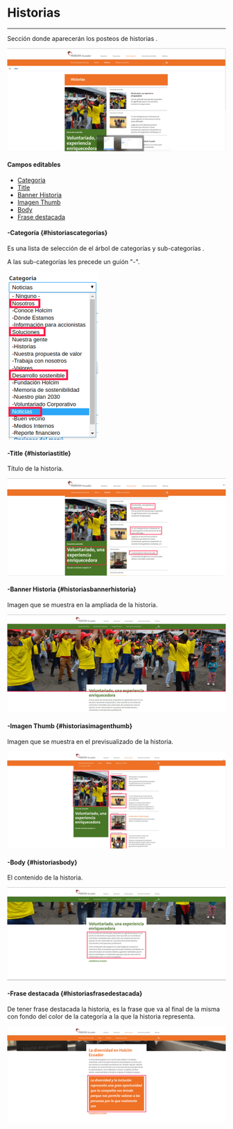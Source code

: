 # Historias

---

Sección donde aparecerán los posteos de historias .

![](/assets/DeepinScreenshot_select-area_20170927180228.png)

#### Campos editables

* [Categoria](#historiascategorias)
* [Title](#historiastitle)
* [Banner Historia](#historiasbannerhistoria)
* [Imagen Thumb](#historiasimagenthumb)
* [Body](#historiasbody)
* [Frase destacada](#historiasfrasedestacada)

#### -Categoría {#historiascategorias}

Es una lista de selección de el árbol de categorías y sub-categorías .

A las sub-categorías les precede un guión "-".

![](/assets/DeepinScreenshot_select-area_20170927143708.png)

#### -Title {#historiastitle}

Título de la historia.

![](/assets/DeepinScreenshot_select-area_20170927181918.png)

#### -Banner Historia {#historiasbannerhistoria}

Imagen que se muestra en la ampliada de la historia.

![](/assets/DeepinScreenshot_select-area_20170927182251.png)

#### -Imagen Thumb {#historiasimagenthumb}

Imagen que se muestra en el previsualizado de la historia.

![](/assets/DeepinScreenshot_select-area_20170927182400.png)

#### -Body {#historiasbody}

El contenido de la historia.

![](/assets/DeepinScreenshot_select-area_20170927182530.png)

#### -Frase destacada {#historiasfrasedestacada}

De tener frase destacada la historia, es la frase que va al final de la misma con fondo del color de la categoría a la que la historia representa.

![](/assets/DeepinScreenshot_select-area_20170927182649.png)

